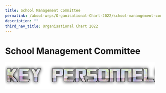 ```yaml
---
title: School Management Committee
permalink: /about-wrps/Organisational-Chart-2022/school-manangement-committee/permalink/
description: ""
third_nav_title: Organisational Chart 2022
---
```

School Management Committee
===========================

![](/images/KPS4.png)
